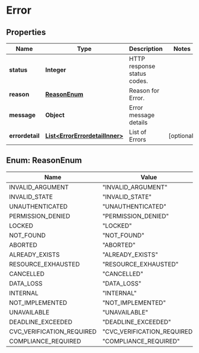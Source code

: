 

# Error


## Properties

| Name | Type | Description | Notes |
|------------ | ------------- | ------------- | -------------|
|**status** | **Integer** | HTTP response status codes. |  |
|**reason** | [**ReasonEnum**](#ReasonEnum) | Reason for Error. |  |
|**message** | **Object** | Error message details |  |
|**errordetail** | [**List&lt;ErrorErrordetailInner&gt;**](ErrorErrordetailInner.md) | List of Errors |  [optional] |



## Enum: ReasonEnum

| Name | Value |
|---- | -----|
| INVALID_ARGUMENT | &quot;INVALID_ARGUMENT&quot; |
| INVALID_STATE | &quot;INVALID_STATE&quot; |
| UNAUTHENTICATED | &quot;UNAUTHENTICATED&quot; |
| PERMISSION_DENIED | &quot;PERMISSION_DENIED&quot; |
| LOCKED | &quot;LOCKED&quot; |
| NOT_FOUND | &quot;NOT_FOUND&quot; |
| ABORTED | &quot;ABORTED&quot; |
| ALREADY_EXISTS | &quot;ALREADY_EXISTS&quot; |
| RESOURCE_EXHAUSTED | &quot;RESOURCE_EXHAUSTED&quot; |
| CANCELLED | &quot;CANCELLED&quot; |
| DATA_LOSS | &quot;DATA_LOSS&quot; |
| INTERNAL | &quot;INTERNAL&quot; |
| NOT_IMPLEMENTED | &quot;NOT_IMPLEMENTED&quot; |
| UNAVAILABLE | &quot;UNAVAILABLE&quot; |
| DEADLINE_EXCEEDED | &quot;DEADLINE_EXCEEDED&quot; |
| CVC_VERIFICATION_REQUIRED | &quot;CVC_VERIFICATION_REQUIRED&quot; |
| COMPLIANCE_REQUIRED | &quot;COMPLIANCE_REQUIRED&quot; |



